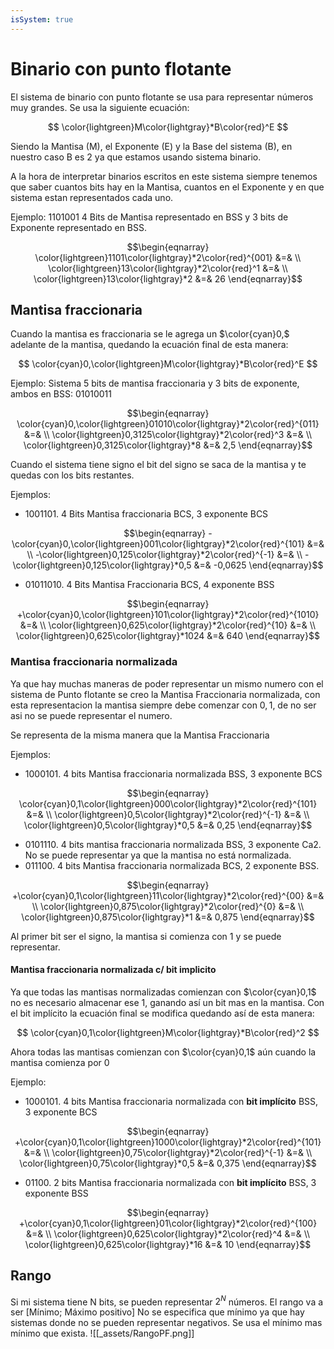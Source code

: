 ```yaml
---
isSystem: true
---
```


# Binario con punto flotante

El sistema de binario con punto flotante se usa para representar números muy grandes. Se usa la siguiente ecuación:

$$
\color{lightgreen}M\color{lightgray}*B\color{red}^E
$$

Siendo la Mantisa (M), el Exponente (E) y la Base del sistema (B), en nuestro caso B es 2 ya que estamos usando sistema binario.

A la hora de interpretar binarios escritos en este sistema siempre tenemos que saber cuantos bits hay en la Mantisa, cuantos en el Exponente y en que sistema estan representados cada uno.

Ejemplo:
1101001 4 Bits de Mantisa representado en BSS y 3 bits de Exponente representado en BSS.

$$\begin{eqnarray}
\color{lightgreen}1101\color{lightgray}*2\color{red}^{001} &=& \\
\color{lightgreen}13\color{lightgray}*2\color{red}^1 &=& \\
\color{lightgreen}13\color{lightgray}*2 &=& 26
\end{eqnarray}$$

## Mantisa fraccionaria

Cuando la mantisa es fraccionaria se le agrega un $\color{cyan}0,$ adelante de la mantisa, quedando la ecuación final de esta manera:

$$
\color{cyan}0,\color{lightgreen}M\color{lightgray}*B\color{red}^E
$$

Ejemplo:
Sistema 5 bits de mantisa fraccionaria y 3 bits de exponente, ambos en BSS: 01010011

$$\begin{eqnarray}
\color{cyan}0,\color{lightgreen}01010\color{lightgray}*2\color{red}^{011} &=& \\
\color{lightgreen}0,3125\color{lightgray}*2\color{red}^3 &=& \\
\color{lightgreen}0,3125\color{lightgray}*8 &=& 2,5
\end{eqnarray}$$

Cuando el sistema tiene signo el bit del signo se saca de la mantisa y te quedas con los bits restantes.

Ejemplos:

* 1001101\. 4 Bits Mantisa fraccionaria BCS, 3 exponente BCS

$$\begin{eqnarray}
-\color{cyan}0,\color{lightgreen}001\color{lightgray}*2\color{red}^{101} &=& \\
-\color{lightgreen}0,125\color{lightgray}*2\color{red}^{-1} &=& \\
-\color{lightgreen}0,125\color{lightgray}*0,5 &=& -0,0625
\end{eqnarray}$$

* 01011010\. 4 Bits Mantisa Fraccionaria BCS, 4 exponente BSS

$$\begin{eqnarray}
+\color{cyan}0,\color{lightgreen}101\color{lightgray}*2\color{red}^{1010} &=& \\
\color{lightgreen}0,625\color{lightgray}*2\color{red}^{10} &=& \\
\color{lightgreen}0,625\color{lightgray}*1024 &=& 640
\end{eqnarray}$$

### Mantisa fraccionaria normalizada

Ya que hay muchas maneras de poder representar un mismo numero con el sistema de Punto flotante se creo la Mantisa Fraccionaria normalizada, con esta representacion la mantisa siempre debe comenzar con $0,1$, de no ser asi no se puede representar el numero.

Se representa de la misma manera que la Mantisa Fraccionaria

Ejemplos:

* 1000101\. 4 bits Mantisa fraccionaria normalizada BSS, 3 exponente BCS

$$\begin{eqnarray}
\color{cyan}0,1\color{lightgreen}000\color{lightgray}*2\color{red}^{101} &=& \\
\color{lightgreen}0,5\color{lightgray}*2\color{red}^{-1} &=& \\
\color{lightgreen}0,5\color{lightgray}*0,5 &=& 0,25
\end{eqnarray}$$

* 0101110\. 4 bits mantisa fraccionaria normalizada BSS, 3 exponente Ca2.
    No se puede representar ya que la mantisa no está normalizada.
* 011100\. 4 bits Mantisa fraccionaria normalizada BCS, 2 exponente BSS.

$$\begin{eqnarray}
+\color{cyan}0,1\color{lightgreen}11\color{lightgray}*2\color{red}^{00} &=& \\
\color{lightgreen}0,875\color{lightgray}*2\color{red}^{0} &=& \\
\color{lightgreen}0,875\color{lightgray}*1 &=& 0,875
\end{eqnarray}$$

Al primer bit ser el signo, la mantisa si comienza con 1 y se puede representar.

#### Mantisa fraccionaria normalizada c/ bit implicito

Ya que todas las mantisas normalizadas comienzan con $\color{cyan}0,1$ no es necesario almacenar ese 1, ganando así un bit mas en la mantisa. Con el bit implícito la ecuación final se modifica quedando así de esta manera:  

$$
\color{cyan}0,1\color{lightgreen}M\color{lightgray}*B\color{red}^2
$$

Ahora todas las mantisas comienzan con $\color{cyan}0,1$ aún cuando la mantisa comienza por 0

Ejemplo:

* 1000101\. 4 bits Mantisa fraccionaria normalizada con **bit implícito** BSS, 3 exponente BCS

$$\begin{eqnarray}
+\color{cyan}0,1\color{lightgreen}1000\color{lightgray}*2\color{red}^{101} &=& \\
\color{lightgreen}0,75\color{lightgray}*2\color{red}^{-1} &=& \\
\color{lightgreen}0,75\color{lightgray}*0,5 &=& 0,375
\end{eqnarray}$$

* 01100\. 2 bits Mantisa fraccionaria normalizada con **bit implícito** BSS, 3 exponente BSS

$$\begin{eqnarray}
+\color{cyan}0,1\color{lightgreen}01\color{lightgray}*2\color{red}^{100} &=& \\
\color{lightgreen}0,625\color{lightgray}*2\color{red}^4 &=& \\
\color{lightgreen}0,625\color{lightgray}*16 &=& 10
\end{eqnarray}$$

## Rango

Si mi sistema tiene N bits, se pueden representar $2^N$ números.
El rango va a ser [Mínimo; Máximo positivo] No se especifica que mínimo ya que hay sistemas donde no se pueden representar negativos. Se usa el mínimo mas mínimo que exista. ![[_assets/RangoPF.png]]
